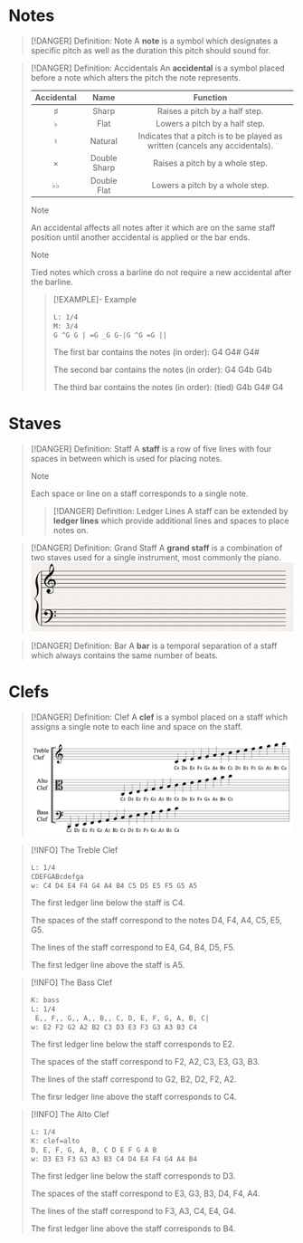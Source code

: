 # Notes
> [!DANGER] Definition: Note
> A **note** is a symbol which designates a specific pitch as well as the duration this pitch should sound for.
> 

> [!DANGER] Definition: Accidentals
> An **accidental** is a symbol placed before a note which alters the pitch the note represents.
> 
> |Accidental|Name|Function|
> |:--:|:--:|:--:|
> |♯|Sharp|Raises a pitch by a half step.|
> |♭|Flat|Lowers a pitch by a half step.|
> |♮|Natural|Indicates that a pitch is to be played as written (cancels any accidentals).|
> |×|Double Sharp|Raises a pitch by a whole step.|
> |♭♭|Double Flat|Lowers a pitch by a whole step.|
> 
> > [!NOTE]
> > An accidental affects all notes after it which are on the same staff position until another accidental is applied or the bar ends.
> 
> > [!NOTE]
> > Tied notes which cross a barline do not require a new accidental after the barline.
>
> > [!EXAMPLE]- Example
> > 
> > ```music-abc
> > L: 1/4
> > M: 3/4
> > G ^G G | =G _G G-|G ^G =G ||
> >```
> > 
> > The first bar contains the notes (in order): G4 G4# G4#
> > 
> > The second bar contains the notes (in order): G4 G4b G4b
> > 
> > The third bar contains the notes (in order): (tied) G4b G4# G4

# Staves

> [!DANGER] Definition: Staff
> A **staff** is a row of five lines with four spaces in between which is used for placing notes. 
> > [!NOTE]
> > Each space or line on a staff corresponds to a single note.
>
> > [!DANGER] Definition: Ledger Lines
> > A staff can be extended by **ledger lines** which provide additional lines and spaces to place notes on.

> [!DANGER] Definition: Grand Staff
> A **grand staff** is a combination of two staves used for a single instrument, most commonly the piano.
> ![GrandStaffExample](Resources/GrandStaffExample.png)

> [!DANGER] Definition: Bar
> A **bar** is a temporal separation of a staff which always contains the same number of beats.



# Clefs
> [!DANGER] Definition: Clef
> A **clef** is a symbol placed on a staff which assigns a single note to each line and space on the staff.
> 
> ![Clefs](Resources/Clefs.png)


> [!INFO] The Treble Clef
> 
> ```music-abc
> L: 1/4
> CDEFGABcdefga
> w: C4 D4 E4 F4 G4 A4 B4 C5 D5 E5 F5 G5 A5
> ```
> 
> The first ledger line below the staff is C4.
> 
> The spaces of the staff correspond to the notes D4, F4, A4, C5, E5, G5.
> 
> The lines of the staff correspond to E4, G4, B4, D5, F5.
> 
> The first ledger line above the staff is A5.


> [!INFO] The Bass Clef
> 
> ```music-abc
> K: bass
> L: 1/4
>  E,, F,, G,, A,, B,, C, D, E, F, G, A, B, C|
> w: E2 F2 G2 A2 B2 C3 D3 E3 F3 G3 A3 B3 C4
> ```
> 
> The first ledger line below the staff corresponds to E2.
> 
> The spaces of the staff correspond to F2, A2, C3, E3, G3, B3.
> 
> The lines of the staff correspond to G2, B2, D2, F2, A2.
> 
> The firsr ledger line above the staff corresponds to C4.

> [!INFO] The Alto Clef
> 
> ```music-abc
> L: 1/4
> K: clef=alto
> D, E, F, G, A, B, C D E F G A B
> w: D3 E3 F3 G3 A3 B3 C4 D4 E4 F4 G4 A4 B4
> ```
> 
> The first ledger line below the staff corresponds to D3.
> 
> The spaces of the staff correspond to E3, G3, B3, D4, F4, A4.
> 
> The lines of the staff correspond to F3, A3, C4, E4, G4.
> 
> The first ledger line above the staff corresponds to B4.
